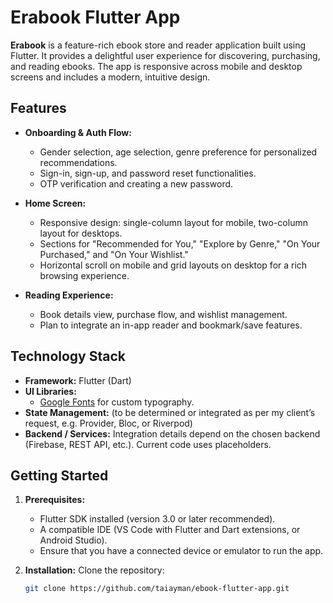 # Erabook Flutter App

**Erabook** is a feature-rich ebook store and reader application built using Flutter. It provides a delightful user experience for discovering, purchasing, and reading ebooks. The app is responsive across mobile and desktop screens and includes a modern, intuitive design.

## Features

- **Onboarding & Auth Flow:**
  - Gender selection, age selection, genre preference for personalized recommendations.
  - Sign-in, sign-up, and password reset functionalities.
  - OTP verification and creating a new password.
  
- **Home Screen:**
  - Responsive design: single-column layout for mobile, two-column layout for desktops.
  - Sections for "Recommended for You," "Explore by Genre," "On Your Purchased," and "On Your Wishlist."
  - Horizontal scroll on mobile and grid layouts on desktop for a rich browsing experience.
  
- **Reading Experience:**
  - Book details view, purchase flow, and wishlist management.
  - Plan to integrate an in-app reader and bookmark/save features.

## Technology Stack

- **Framework:** Flutter (Dart)
- **UI Libraries:** 
  - [Google Fonts](https://pub.dev/packages/google_fonts) for custom typography.
- **State Management:** (to be determined or integrated as per my client’s request, e.g. Provider, Bloc, or Riverpod)
- **Backend / Services:** Integration details depend on the chosen backend (Firebase, REST API, etc.). Current code uses placeholders.

## Getting Started

1. **Prerequisites:**
   - Flutter SDK installed (version 3.0 or later recommended).
   - A compatible IDE (VS Code with Flutter and Dart extensions, or Android Studio).
   - Ensure that you have a connected device or emulator to run the app.

2. **Installation:**
   Clone the repository:
   ```bash
   git clone https://github.com/taiayman/ebook-flutter-app.git

